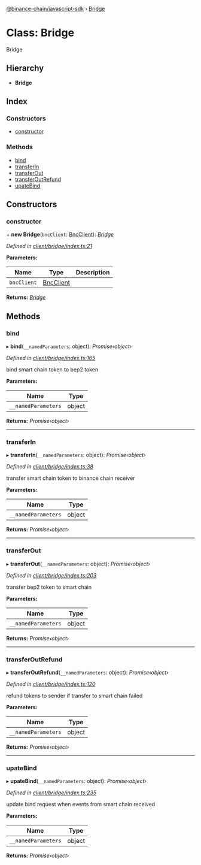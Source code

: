 [@binance-chain/javascript-sdk](../README.md) › [Bridge](bridge.md)

# Class: Bridge

Bridge

## Hierarchy

* **Bridge**

## Index

### Constructors

* [constructor](bridge.md#constructor)

### Methods

* [bind](bridge.md#bind)
* [transferIn](bridge.md#transferin)
* [transferOut](bridge.md#transferout)
* [transferOutRefund](bridge.md#transferoutrefund)
* [upateBind](bridge.md#upatebind)

## Constructors

###  constructor

\+ **new Bridge**(`bncClient`: [BncClient](bncclient.md)): *[Bridge](bridge.md)*

*Defined in [client/bridge/index.ts:21](https://github.com/binance-chain/javascript-sdk/blob/419c3d2/src/client/bridge/index.ts#L21)*

**Parameters:**

Name | Type | Description |
------ | ------ | ------ |
`bncClient` | [BncClient](bncclient.md) |   |

**Returns:** *[Bridge](bridge.md)*

## Methods

###  bind

▸ **bind**(`__namedParameters`: object): *Promise‹object›*

*Defined in [client/bridge/index.ts:165](https://github.com/binance-chain/javascript-sdk/blob/419c3d2/src/client/bridge/index.ts#L165)*

bind smart chain token to bep2 token

**Parameters:**

Name | Type |
------ | ------ |
`__namedParameters` | object |

**Returns:** *Promise‹object›*

___

###  transferIn

▸ **transferIn**(`__namedParameters`: object): *Promise‹object›*

*Defined in [client/bridge/index.ts:38](https://github.com/binance-chain/javascript-sdk/blob/419c3d2/src/client/bridge/index.ts#L38)*

transfer smart chain token to binance chain receiver

**Parameters:**

Name | Type |
------ | ------ |
`__namedParameters` | object |

**Returns:** *Promise‹object›*

___

###  transferOut

▸ **transferOut**(`__namedParameters`: object): *Promise‹object›*

*Defined in [client/bridge/index.ts:203](https://github.com/binance-chain/javascript-sdk/blob/419c3d2/src/client/bridge/index.ts#L203)*

transfer bep2 token to smart chain

**Parameters:**

Name | Type |
------ | ------ |
`__namedParameters` | object |

**Returns:** *Promise‹object›*

___

###  transferOutRefund

▸ **transferOutRefund**(`__namedParameters`: object): *Promise‹object›*

*Defined in [client/bridge/index.ts:120](https://github.com/binance-chain/javascript-sdk/blob/419c3d2/src/client/bridge/index.ts#L120)*

refund tokens to sender if transfer to smart chain failed

**Parameters:**

Name | Type |
------ | ------ |
`__namedParameters` | object |

**Returns:** *Promise‹object›*

___

###  upateBind

▸ **upateBind**(`__namedParameters`: object): *Promise‹object›*

*Defined in [client/bridge/index.ts:235](https://github.com/binance-chain/javascript-sdk/blob/419c3d2/src/client/bridge/index.ts#L235)*

update bind request when events from smart chain received

**Parameters:**

Name | Type |
------ | ------ |
`__namedParameters` | object |

**Returns:** *Promise‹object›*
